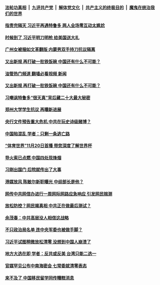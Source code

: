####  [法轮功真相](../../../../basic/blob/master/README.md?t=11200832) &nbsp;|&nbsp; [九评共产党](../../../../9ping.md/blob/master/README.md?t=11200832) &nbsp;|&nbsp; [解体党文化](../../../../jtdwh.md/blob/master/README.md?t=11200832)  &nbsp;|&nbsp; [共产主义的终极目的](../../../../gczydzjmd.md/blob/master/README.md?t=11200832) &nbsp;|&nbsp; [魔鬼在统治我们的世界](../../../../mgztzwmdsj.md/blob/master/README.md?t=11200832) 

#### [指责完隔天 习近平再遇特鲁多 两人全场零互动太尴尬](../pages/soh186/672765.md?t=11200832) 
#### [时候到了 习近平明刀明枪 给美国送大礼](../pages/soh186/672678.md?t=11200832) 
#### [广州女被捆如文革翻版 内蒙男双手持刀抗议隔离](../pages/soh186/672768.md?t=11200832) 
#### [又出新规 再打破一批铁饭碗 中国还有什么不可能？](../pages/soh186/672528.md?t=11200832) 
#### [油管热门频道 翻墙必看视频 新闻](http://129.146.143.75:81/youtube.html?11200832)
#### [又出新规 再打破一批铁饭碗 中国还有什么不可能？](../pages/soh186/672528.md?t=11200832) 
#### [习嘲讽特鲁多“很天真”背后藏二十大最大秘密](../pages/soh186/672411.md?t=11200832) 
#### [郑州大学学生抗议 再曝新进展](../pages/soh186/672399.md?t=11200832) 
#### [央行文件预告重大危机 中共在玩史诗级赌博？](../pages/soh186/672168.md?t=11200832) 
#### [中国陷混乱 学者：只剩一条逃亡路](../pages/soh186/672048.md?t=11200832) 
#### [“体育世界”11月20日首播 带您深度了解世界杯](../pages/soh186/671952.md?t=11200832) 
#### [导火索已点燃 中国四处现烽烟 ](../pages/soh186/671736.md?t=11200832) 
#### [习刚出国门 后院就传出了大事](../pages/soh186/671409.md?t=11200832) 
#### [港媒放风 陈敏尔新职曝光 中组部长是他？](../pages/soh186/671415.md?t=11200832) 
#### [网传中共网信办进行一周网际网路应急响应  引发网民揣测](../pages/soh186/671250.md?t=11200832) 
#### [放松防控？网民揭真相 中共正在做最后测试？](../pages/soh186/671100.md?t=11200832) 
#### [余茂春：中共高层没人相信这战略](../pages/soh186/670938.md?t=11200832) 
#### [不只政治局名单 连中央军委也被做手脚？](../pages/soh186/670857.md?t=11200832) 
#### [习近平试图稍微放松清零 没想到中国人崩溃了](../pages/soh186/670776.md?t=11200832) 
#### [地方大选在即 学者：反共或反美 台湾只能二选一](../pages/soh186/670779.md?t=11200832) 
#### [官媒罕见公布中南海密会 七常委就清零表态 ](../pages/soh186/670545.md?t=11200832) 
#### [来不及了 中国移民留学同传糟糕消息](../pages/soh186/670392.md?t=11200832) 
<img src='http://gfw-breaker.win/goodnews/indexes/soh186.md' width='0px' height='0px'/>
